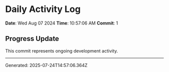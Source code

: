 # Daily Activity Log

**Date**: Wed Aug 07 2024
**Time**: 10:57:06 AM
**Commit**: 1

## Progress Update

This commit represents ongoing development activity.

---
Generated: 2025-07-24T14:57:06.364Z
